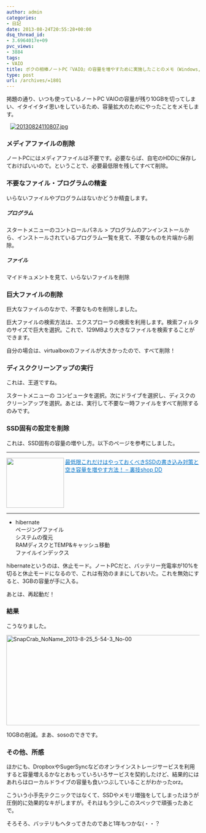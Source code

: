 ```yaml
---
author: admin
categories:
- 日記
date: 2013-08-24T20:55:28+00:00
dsq_thread_id:
- 3.6964017e+09
pvc_views:
- 3884
tags:
- VAIO
title: ボクの相棒ノートPC『VAIO』の容量を増やすために実施したことのメモ（Windows,SSD)
type: post
url: /archives/=1801
---
```


掲題の通り、いつも使っているノートPC VAIOの容量が残り10GBを切ってしまい、イタイイタイ思いをしているため、容量拡大のためにやったことをメモします。

<div id="scid:887EC618-8FBE-49a5-A908-2339AF2EC531:a2c50706-23a0-47b1-a6f0-f042adce9205" class="wlWriterEditableSmartContent" style="float: none; padding-bottom: 0px; padding-top: 0px; padding-left: 10px; margin: 0px; display: inline; padding-right: 10px">
  <a target="_blank" href="https://picasaweb.google.com/111104490436597119823/Futurismo?authkey=Gv1sRgCM-A3fCH6v_BOQ#5915501614901447570"><img style="border: none; padding: 0px; margin: 0px" alt="20130824110807.jpg" src="http://lh4.ggpht.com/-JolTB_3HadY/UhgVYIhzS5I/AAAAAAAAAyA/GhBrP0k63W0/20130824110807.jpg" /></a>
</div>

### メディアファイルの削除

ノートPCにはメディアファイルは不要です。必要ならば、自宅のHDDに保存しておけばいいので。ということで、必要最低限を残してすべて削除。

### 不要なファイル・プログラムの精査

いらないファイルやプログラムはないかどうか精査します。

##### プログラム

スタートメニューのコントロールパネル > プログラムのアンインストールから、インストールされているプログラム一覧を見て、不要なものを片端から削除。

##### ファイル

マイドキュメントを見て、いらないファイルを削除

### 巨大ファイルの削除

巨大なファイルのなかで、不要なものを削除しました。

巨大ファイルの検索方法は、エクスプローラの検索を利用します。検索フィルタのサイズで巨大を選択。これで、129MBより大きなファイルを検索することができます。

自分の場合は、virtualboxのファイルが大きかったので、すべて削除！

### ディスククリーンアップの実行

これは、王道ですね。

スタートメニューの コンピュータを選択。次にドライブを選択し、ディスクのクリーンアップを選択。あとは、実行して不要な一時ファイルをすべて削除するのみです。

### SSD固有の設定を削除 

これは、SSD固有の容量の増やし方。以下のページを参考にしました。

* * *

<a href="http://shopdd.jp/blog-entry-1045.html" target="_blank"><img class="alignleft" border="0" alt="" align="left" src="http://capture.heartrails.com/150x130/shadow?http://shopdd.jp/blog-entry-1045.html" width="150" height="130" /></a> <a style="color: #0070c5" href="http://shopdd.jp/blog-entry-1045.html" target="_blank">最低限これだけはやっておくべきSSDの書き込み対策と空き容量を増やす方法！ &#8211; 裏技shop DD</a>    <img border="0" alt="" src="http://b.hatena.ne.jp/entry/image/http://shopdd.jp/blog-entry-1045.html" />  <br style="clear: both" /></p> 

* * *

  * hibernate   
    ページングファイル   
    システムの復元   
    RAMディスクとTEMP&キャッシュ移動   
    ファイルインデックス 

hibernateというのは、休止モード。ノートPCだと、バッテリー充電率が10%を切ると休止モードになるので、これは有効のままにしておいた。これを無効にすると、3GBの容量が手に入る。

あとは、再起動だ！

### 結果

こうなりました。

[<img title="SnapCrab_NoName_2013-8-25_5-54-3_No-00" style="border-top: 0px; border-right: 0px; background-image: none; border-bottom: 0px; padding-top: 0px; padding-left: 0px; border-left: 0px; display: inline; padding-right: 0px" border="0" alt="SnapCrab_NoName_2013-8-25_5-54-3_No-00" src="http://futurismo.biz/wp-content/uploads/SnapCrab_NoName_2013-8-25_5-54-3_No-00_thumb.jpg" width="509" height="235" />][1]

10GBの削減。まあ、sosoのできです。

### その他、所感

ほかにも、DropboxやSugerSyncなどのオンラインストレージサービスを利用すると容量増えるかなとおもっていろいろサービスを契約したけど、結果的にはあれらはローカルドライブの容量も食いつぶしていることがわかったorz。

こういう小手先テクニックではなくて、SSDやメモリ増強をしてしまったほうが圧倒的に効果的なキがしますが。それはもう少しこのスペックで頑張ったあとで。

そろそろ、バッテリもヘタってきたのであと1年もつかな(・・？

 [1]: http://futurismo.biz/wp-content/uploads/SnapCrab_NoName_2013-8-25_5-54-3_No-00.jpg